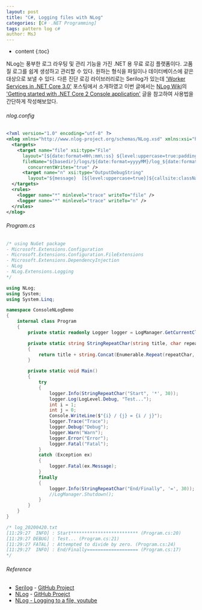 ```yaml
---
layout: post
title: "C#, Logging files with NLog"
categories: [C#ㆍ.NET Programming]
tags: pattern log c#
author: MsJ
---
```


* content
{:toc}

NLog는 풍부한 로그 라우팅 및 관리 기능을 가진 .NET 용 무료 로깅 플랫폼이다. 고품질 로그를 쉽게 생성하고 관리할 수 있다. 원하는 형식을 파일이나 데이터베이스에 같은 대상으로 보낼 수 있다. 다른 진단 로깅 라이브러리로는 Serilog가 있는데 ['Worker Services in .NET Core 3.0'](https://msjo.kr/2019/09/12/1/) 포스팅에서 소개하였고 이번 글에서는 [NLog Wiki](https://github.com/NLog/NLog/wiki)의 ['Getting started with .NET Core 2 Console application'](https://github.com/NLog/NLog/wiki/Getting-started-with-.NET-Core-2---Console-application) 글을 참고하여 사용법을 간단하게 작성해보았다. 

###### nlog.config

```xml
<?xml version="1.0" encoding="utf-8" ?>
<nlog xmlns="http://www.nlog-project.org/schemas/NLog.xsd" xmlns:xsi="http://www.w3.org/2001/XMLSchema-instance">
  <targets>
    <target name="file" xsi:type="File"
      layout="[${date:format=HH\:mm\:ss} ${level:uppercase=true:padding=5}] : ${message} ${callsite:className=false:fileName=true:includeSourcePath=false:methodName=false}[${threadid}]"
      fileName="${basedir}/logs/${date:format=yyyyMM}/log_${date:format=yyyyMMdd}.txt" 
	    concurrentWrites="true" />
	  <target name="n" xsi:type="OutputDebugString" 
	    layout="${message}  [${level:uppercase=true}]${callsite:className=false:fileName=true:includeSourcePath=false:methodName=false}[${threadid}]" />  
  </targets>
  <rules>
    <logger name="*" minlevel="trace" writeTo="file" />
	<logger name="*" minlevel="trace" writeTo="n" />
  </rules>
</nlog>
```





###### Program.cs

```cs
/* using NuGet package 
- Microsoft.Extensions.Configuration
- Microsoft.Extensions.Configuration.FileExtensions
- Microsoft.Extensions.DependencyInjection
- NLog
- NLog.Extensions.Logging
*/

using NLog;
using System;
using System.Linq;

namespace ConsoleNLogDemo
{
    internal class Program
    {
        private static readonly Logger logger = LogManager.GetCurrentClassLogger();

        private static string StringRepeatChar(string title, char repeatChar, int countChar)
        {
            return title + string.Concat(Enumerable.Repeat(repeatChar, countChar - title.Length));
        }

        private static void Main()
        {
            try
            {
                logger.Info(StringRepeatChar("Start", '*', 30));
                logger.Log(LogLevel.Debug, "Test...");
                int i = 1;
                int j = 0;
                Console.WriteLine($"{i} / {j} = {i / j}");
                logger.Trace("Trace");
                logger.Debug("Debug");
                logger.Warn("Warn");
                logger.Error("Error");
                logger.Fatal("Fatal");
            }
            catch (Exception ex)
            {
                logger.Fatal(ex.Message);
            }
            finally
            {
                logger.Info(StringRepeatChar("End/Finally", '=', 30));
                //LogManager.Shutdown();
            }
        }
    }
}

/* log_20200420.txt
[11:29:27  INFO] : Start************************* (Program.cs:20)
[11:29:27 DEBUG] : Test... (Program.cs:21)
[11:29:27 FATAL] : Attempted to divide by zero. (Program.cs:24)
[11:29:27  INFO] : End/Finally=================== (Program.cs:17)
*/
```

###### Reference

* [Serilog](https://serilog.net/) - [GitHub Project](https://github.com/serilog/serilog)
* [NLog](https://nlog-project.org/) - [GitHub Proejct](https://github.com/NLog/NLog/)
* [NLog - Logging to a file, youtube](https://www.youtube.com/watch?v=NJiy2gV5upc)
